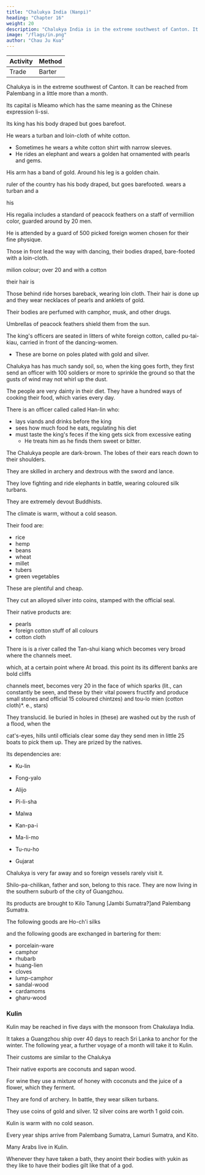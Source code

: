```yaml
---
title: "Chalukya India (Nanpi)"
heading: "Chapter 16"
weight: 20
description: "Chalukya India is in the extreme southwest of Canton. It can be reached from Palembang in a little more than a month"
image: "/flags/in.png"
author: "Chau Ju Kua"
---
```



Activity | Method 
--- | ---
Trade | Barter


Chalukya is in the extreme southwest of Canton. It can be reached from Palembang in a little more than a month. 

Its capital is Mieamo which has the same meaning as the Chinese expression li-ssi. 

Its king has his body draped but goes barefoot. 

He wears a turban and loin-cloth of white cotton. 
- Sometimes he wears a white cotton shirt with narrow sleeves.
- He rides an elephant and wears a golden hat ornamented with pearls and gems. 

His arm has a band of gold. Around his leg is a golden chain.


ruler of the country has his body draped, but goes barefooted.
wears a turban and a


his

His regalia includes a standard of peacock feathers on a staff of vermillion color, guarded around by 20 men.

He is attended by a guard of 500 picked foreign women chosen for their fine physique.

Those in front lead the way with dancing, their bodies draped, bare-footed with a loin-cloth.


milion colour; over 20
and with a cotton

their hair
is

Those behind ride horses bareback, wearing loin cloth. Their hair is done up and they wear necklaces of pearls and anklets of gold. 

Their bodies are perfumed with camphor, musk, and other drugs. 

Umbrellas of peacock feathers shield them from the sun. 	

The king's officers are seated in litters of white foreign cotton, called pu-tai-kiau, carried in front of the dancing-women. 
- These are borne on poles plated with gold and silver.

Chalukya has has much sandy soil, so, when the king goes forth, they first send an officer with 100 soldiers or more to sprinkle the ground so that the gusts of wind may not whirl up the dust.

The people are very dainty in their diet. They have a hundred ways of cooking their food, which varies every day.

There is an officer called called Han-lin who:
- lays viands and drinks before the king
- sees how much food he eats, regulating his diet
- must taste the king's feces if the king gets sick from excessive eating
  - He treats him as he finds them sweet or bitter.

The Chalukya people are dark-brown. The lobes of their ears reach down to their shoulders.


They are skilled in archery and dextrous with the sword and lance. 

They love fighting and ride elephants in battle, wearing coloured silk turbans. 

They are extremely devout Buddhists.

The climate is warm, without a cold season. 

Their food are:
- rice
- hemp
- beans
- wheat
- millet
- tubers
- green vegetables

These are plentiful and cheap. 

They cut an alloyed silver into coins, stamped with the official seal. 

Their native products are:
- pearls
- foreign cotton stuff of all colours
- cotton cloth

There is is a river called the Tan-shui kiang which becomes very broad where the channels meet. 	


which, at a certain point where
At
broad.
this point its
its different
banks are bold
cliffs

channels meet, becomes very 20
in the face of
which sparks
(lit.,
can constantly be seen, and these by their vital powers fructify and
produce small stones
and
official 15
coloured chintzes) and tou-lo mien (cotton cloth)*.
e.,
stars)



They
translucid.
lie
buried in holes in (these)
are washed out by the rush of a flood,
when the

cat's-eyes,
hills until
officials
clear
some day they
send
men
in little 25
boats to pick them up. They are prized by the natives.


Its dependencies are:
- Ku-lin
- Fong-yalo
- Alijo
- Pi-li-sha
- Malwa

- Kan-pa-i 
- Ma-li-mo 
- Tu-nu-ho 
- Gujarat


Chalukya is very far away and so foreign vessels rarely visit it. 

Shilo-pa-chilikan, father and son, belong to this race. They are now living in the southern suburb of the city of Guangzhou.

Its products are brought to Kilo Tanung [Jambi Sumatra?]and Palembang Sumatra. 

The following goods are 
Ho-ch'i silks

and the following goods are exchanged in bartering for them:

- porcelain-ware
- camphor
- rhubarb
- huang-lien
- cloves
- lump-camphor
- sandal-wood
- cardamoms
- gharu-wood


### Kulin 

Kulin may be reached in five days with the monsoon from Chakulaya India.

It takes a Guangzhou ship over 40 days to reach Sri Lanka to anchor for the winter. The following year, a further voyage of a month will take it to Kulin.

Their customs are similar to the Chalukya 

Their native exports are coconuts and sapan wood. 

For wine they use a mixture of honey with coconuts and the juice of a flower, which they ferment.

They are fond of archery. In battle, they wear silken turbans.

They use coins of gold and silver. 12 silver coins are worth 1 gold coin. 

Kulin is warm with no cold season. 

Every year ships arrive from Palembang Sumatra, Lamuri Sumatra, and Kito. 

Many Arabs live in Kulin. 

Whenever they have taken a bath, they anoint their bodies with yukin as they like to have their bodies gilt like that of a god. 

<!-- Notes.
Or more correctly
1)
does not occur,
it is
«tlie
country of the
believed, prior to
]Sfan-p'i», or
Cbau Ju-kua.
Nairs of Malabar. Tlie name Nan-p'i
In the light of the
list of dependencies of
Nan-p'i given by our author in a subsequent passage of this chapter, the supremacy of the Malabars
extended from Xellore to Cambay, and, as we have learned from a previous passage (supra, p. 72),
25 comprised also the island of Ceylon.
The Si-yang chau-kung
tien-lu,
which
3,3,
eunuch Ch'6ng-Ho, about A. D. 1430, speaking
five castes,
("hb -^)
is
a record of the famous expedition of the
of the inhabitants of Calicut, says that there
30 of the western coast of the Peninsula near Cape Comorin. Phillips,
the first
name
as
Nan-k'un
(^a .^)'
^^^
The characters Tcun and pi differ so slightly
The time here stated as necessary
country
is
were
the Nan-p'i, the Hui-hui or Moslims, the Chi-t'i {^)t JHi) or Chittis, the Ko-ling
or Klings, and the Mu-kua {"^^ ;QX) "i' Mukuva, a name applied to the fishermen
the same as that usually given to
*^
°^ opinion that
that a copyist
it
J.
K. A.
S.
1896, 342, gives
also transcribes the
may have
name
Nair.
easily confounded th^m.
to make the voyage from San-fo-ts'i to the Nan-p'i
make the voyage from the former port to Quilon. In
our author says it takes a ship sailing with the monsoon five days
would appear therefore that Nan-p'i, or the principal port of the
Nan-p'i, was really, as our author says, «in the extreme south-westa of the Peninsula.
2) Mie-a-mo, in Cantonese dialect Mit-a-maf, may be the same as the Ma (or Mo)-Ii-mo
of Chan's list of dependencies of Nan-p'i, and both may transcribe the name Malabar, which
40 country in another passage (Pt. II, Ch. XXVII) he calls Wu-li-pa (in Cantonese Ma-li-pat).
35 a silbsequent passage
to
(infra, p. 89)
reach Quilon from Nan-p'i;
it
means ((controller of sacrifices, priestn. No explanation suggests itself.
the Balhara, says:
3) Edrisi (I, 177 Jaubert's transl.) speaking of the Raja of Malwa
He wears on his head a golden crown .... He rides much on
((He has troops and elephants
horseback, particularly once a week accompanied solely by women, numbering a hundred; they
Li-ssi
—Ijl6
MALiBAK.
iQO
hair
are rioUy attired, wear on their feet aud wrists rings of gold and silver, their
They play at games and at sham fights while the king precedes them
elephants and in this consists the principal force of his army».
tresses.
is
« Cotton-cloth-bag
lit.
called manjil;
it is
Ralph Fitch when
Muncheel.
made
coches
Mm,
Pu-tai
4)
of palanquin
this
form
sub voce
5
Pegu (1583—1591) travelled in Delingeges « which are a kind of
quilted, & caried upon a stang betweene 3 or 4men». Hakluyt,
in
of cords and cloth
Princ. Navigations, V, 486
On the S. W. coast of India
Yule & Burnell, Glossary, 456,
sedan-chair».
a hammock-litter.
done in
is
He owns many
....
(Mac Lehose's
edit),
see also supra, p. 47.
other countries of India, Chau
5) Here, as in speaking of Hu-ch'a-la (Guzerat) and various
uses the word Fo (Buddha) in the sense of can image of a god», not in its literal sense. In 10
speaking of Ta-ts'in (Baghdad) he says the sovereign aworships Buddha, does reverence to
Buddha». In another passage he calls Mohammed a Buddha, and in another Brahma Fo. In
on Ma-i (the Philippines) he calls the stone images of gods «Buddhas». There is
some excuse for his confounding Hindu with Buddhist worship, as he does several times. Ma
Huan in the 15ti> century makes the same blunder, he says the king of Cochin was a devout 15
XL
Chapter
Buddhist.
J.
R. A. S. 1896, 342.
This cotton-cloth
6)
is
probably «the buckram which looks like tissue of spider's web» of
Yule says was the famous muslin ofMasulipatam. Yule, Marco
which Polo speaks, and which
Polo, II, 348. Conf.
7) It
Pt. II, Ch.
infi-a,
may be more
XXIII.
«There is in this 20
were procured in
may be that the river referred to was in
correct to translate the first line of this paragraph:
country a river of brackish waters or what
is
called a tidal-river. Cat's-eyes
Ceylon (supra, p. 73. Cf. infra, Pt. II. Ch. XXXII). It
a dependency of Nan-p'i. Conf Reinaud, Relation, I, 127.
The P'ing-ch6u-k'o-t'an, 2,4, speaking of the customs of the foreigners who frequented
Ceylon
—
Canton says= «The
wearer
as the
is
men wear on
a finger of the hand precious stones «set in gold or
rich or poor. These they call «flnger-rings»
(:^
Kiau-chi place particular value on this habit, one ring being worth as
The
gold.
finest (precious stone) is called «cat's-eye»,
yh ^^ ^^
"Wi)- ^^
^^
^°
brilliant
does not disclose the reason of
this.
is an antidote for the poison of
one is at once cured; so
8) Ku-lin, in
Kambayat
transl.) says that
Amoy
is
reptiles.
Worn
is
)•
hundred pieces
and
alive,
(^S ^K
(close)
^
examination
bezoar stone) 30
in a finger-ring, if one is poisoned
life
of
a jade stone (or «of jade colour»?
and flashing that it seems
is also the mo-so stone
well be considered a
"j
as a
preserver)!
('^^
and
licks
A^ ).
Quilon, see supra, p. 12 and infra, p. 91. n. 17. Hu-ch'a-la,
Guzerat, see infra p. 92. Kan-pa-i, in Cantonese Kom-p'a-yat
of the Arabs. Pa-li-sha
is
probably Bharoch. Edrisi
(I,
175.
is
the city
Jaubert's 35
Bharoch (Baruh
in Cantonese Ma-lo-wa
li-mo, in
may
Cantonese Ko-lam
in Cantonese Hu-ch'a-lat
of Cambay, the
it
it is
There
which
it,
and
^g
much
according 25
tin,
'^^^ people of
is
i. e.
^^yf) was a station for ships coming from China. Ma-lo-hua
Malwa. Fong-ya-lo, in Amoy dialect Bang-ga-lo is probably Mangalore. Ma-
dialect Ma-li-bwat is probably Malabar. See supra, p. 89, n. 2.
Tu-no-ho may be the
Tannah of Arab geographers and of Marco Polo, on the islandofSalsette near Bombay.
A-li-jo may be theRasHailiof Abulfeda, the country of Hili of Rashideddin and Ibn Batuta 40
between Mangalore and Fandarsina (i. e., Pandarani, 10 miles N. of Calicut), the kingdom of Eli
of Polo. Ao (or !N'gao)-lo-lo-ni may be Cannanore or Nellore
the Nilawar of Was saf which
divided Malabar from MAbar, and whichMaHuan in the 15ti» century calls Hon-nn-ir (^S "^7
^). Phillips, J. R. A. S. 1896, 345. See also Yule, Marco Polo, II, 315, 374—376.
Tana
or
—
Two paragraphs
farther on he tells us that Nan-p'i is five days sailing nearer the 45
Sumatra (Lan-wu-li) than Quilon. It may well be that it was not frequently visited
by ships engaged in the China trade, for their principal port of call was Quilon. The name of the
two Nairs living in Ts'flan-ch6u in Chau's time may have been Shi-lo-pa and Chi-li-kan, there is
9)
N.
W.
coast of
1
nothing in the text to indicate
how
these six characters should be read.
Ma
Tuan-lin, op. sup.^
eit., II, 587, after quoting this paragraph adds= «sincB then (the arrival of these two Malabars in 50
China) inany ships (of China?) have visited that country)). On the Malabar coast and its trade in
the middle ages, see Heyd, Hist, du Commerce, II, 146—149.1,1 Q
MALIBAK.
10) Identified
Perak
91
by Gerini, Kesearches, 629, with Kwala Terong, or Trong, probably on tbe
coast.
11) The mention of a sea-trade in rhubarb at this period
du Commerce, II, 667 had suspected its existence. Hirth, J. N.
5
12)
68, 70.
Huang-lien
Pepper
is
subsequent chapter
by the
is
the rhizoma of the Coptis teeta, Wall.
is
very interesting. Heyd, Hist,
C. B.
R. A.
S.
XXII, 108.
Bretschneider, Materia medica,
not mentioned in this chapter as a product of
Malabar, but in a note in a
(Pt. II, Ch. XXVII) this omission is repaired, not by
the author, I think, but
first editor.
13) The phrase in quotation marks is taken from the Ling-wai-tai-ta,
2,18 with the change
10 of «Kuang(-ch6u) ships, to «Ts'uan(-ch6u) shipx. Considering the great importance
of the port
of Quilon in the sea- trade between China and the West, it is
surprising that both Ch6u K'a-fei
and Chau Ju-kua have so very little to say concerning it. On Quilon,
see Yule, Marco Polo,
363—365. Cordier, Voyage d'Odoric, 106 et seqq.
14) Polo (II, 364) mentions the wine of Ku-lin (Coilum) which he says was made from
15 (palm) sugar, and acapital drink it is, and very speedily it makes a man drunk». The Kambojians
had a drink which the Chinese called mi-t'ang tsiu
yg), to prepare which they used
half honey and half water, adding a ferment. See Chon-la-fong-tu-ki as quoted by Pel Hot,
II,
(^
^
,
B. E. F. E. 0.
II,
170, and infra, Pt.
II.
Ch. XXIII.
15) Quotation from Ling-wai-tai-ta, 2,is. In another passage of the same work (see supra,
20 p. 63, n. 1) the courage and impetuosity of the Ku-lin people is referred to as second only to those
of the San-fo-ts'i men.
16)
On
71—72. Ki-t'o may transcribe an original Karta. From its
Palembang and Kampar, it may be looked for in Sumatra. Gerini,
«is Kat-to
Telok Kruit, West Suiliatra?» The name does not
Kien-pi, see supra, pp.
association in this passage with
=
Kesearches, 628 says Ki-t'o
25 occur elsewhere, neither does that of Ki-Io. Pelliot, B. E. F. E. 0. IV, 852, n. 5 suggested
for Ki-t"o Kedah on the Malay Peninsula, but Gerini, J. K. A. S. 1905, 495—496 says there
not a vestige of evidence to show that the name of Kedah existed before the end of the
century. The Ling-wai-tai-ta, 2,i3 says= wEvery year Kien-pi takes elephants and cattle,
and the Arabs (Ta-shi) take horses to trade in this country (of Ku-lin)»; This passage appears
is
15'ii
30
Chau Ju-kua's remarks, he has only added the names of San-fo-ts'i and
presumably because they were adjacent to Kien-pi and in Sumatra. It seems just possible
that Ki-t'o may be the same as the pilgrim I-tsing's Kie-ch'a
{^^ ^), which was on the
extreme N. E. coast of Sumatra, and the last port-of-call (at least in the seventh century, but
to
be the basis for
Ea-t'o,
very probably also in later days) for ships going from San-fo-ts'i
to India.
Chavannes,
Relig.
35 6minents, 105.
17) Quotation
worships Heaven.
from the Ling-wai-tai-ta,
He who
kills
an ox
2,i3,
forfeits his life.
which adds= «The king of the country
Chinese traders with big ships who wish to
go to the country of the Arabs, must tranship at Ku-lin to smaller boats before proceeding
farther.
Although they may get
(to their destination) in
40 be two years before they can get back
(to
The
China)».
one month with a southerly wind,
it
may
text goes on to state that «the people of
Ku-lin are black, they wrap their bodies in white cotton cloth, wear their beards and all their
They wear red leather shoes, so they look when walking as if they had
hair loose and uncovered.
the painted feet of a lo-han
The king wraps
his
body in
cotton-cloth,
when he goes out he is
The inhabitants are
carried in a litter (juan-tou) of cotton cloth, or else he rides on an elephant.
45 devout Buddhista. On
this last
remark, see supra,
p. 90, n. 5.
The remark about the people smearing
their bodies with turmeric occurs twice in the Ling-wai-tai-ta, first in connection with Ku-lin,
and
secondly as a custom of NS,n-ni-hua-lo.
W-Jcin
is
produced by a plant which remains indetermined;
China, and,is most probably a species of Curcuma.
50
Hanbury,
it is
to be borne out by the probable etymology of the word, which
tonese (old sound described by K'ang-hi's authorities as
is
pronounced wat-lcam in Can-
^ Ml ^ =
may
thus represent Persian
»y
a native of the south of
Science Papers, 254. This seems
Jiat
and
harham and Hebrew Dsns TcarMm, Arabic
Mm,
gold),
and
^^Jcurlcnm,I>16
OUZERAT.
92
from -which the hotanical name Curcuma
derived.
is
Hirth,
J. C. B.
E. A.
S.
XXI, 221. This
would appear
need not necessarily involve that Curcuma is
des
Pharmakognosie
Fluckiger,
times.
mediaeval
and
ancient
the
root
in
India
furnished
that
solely
Pflanzenreiches, 368 (3'^ edit.). The Liang-shu, 54,17, says that yii-kin was procured
here covered by the word, though
it
from Ki-pin (Kapisha, or rather Kashmir).

 -->